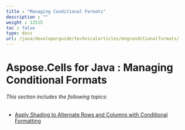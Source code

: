 ```yaml
---
title : "Managing Conditional Formats" 
description : "" 
weight : 12515 
toc : false
type: docs
url: /java/developerguide/technicalarticles/mngconditionalformats/
---
```


# Aspose.Cells for Java : Managing Conditional Formats


###### This section includes the following topics:  

*   [Apply Shading to Alternate Rows and Columns with Conditional Formatting](https://docs2.aspose.com/cells/java/developerguide/technicalarticles/mngconditionalformats/apply+shading+to+alternate+rows+and+columns+with+conditional+formatting)

